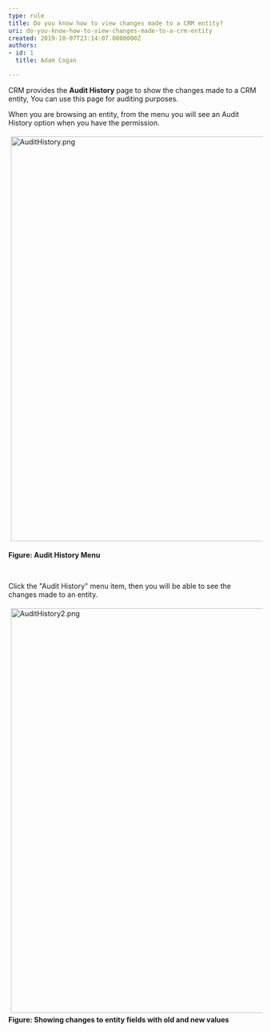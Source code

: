 ```yaml
---
type: rule
title: Do you know how to view changes made to a CRM entity?
uri: do-you-know-how-to-view-changes-made-to-a-crm-entity
created: 2019-10-07T23:14:07.0000000Z
authors:
- id: 1
  title: Adam Cogan

---
```




<span class='intro'> ​​CRM provides the <strong>Audit History</strong> page to show&#160;the changes made to a&#160;CRM entity, You can use this page for auditing purposes.&#160;<br> </span>

<p>When you are browsing an entity, from the menu you will see an Audit History option when you have the permission.&#160;<br></p><p><img src="/SiteAssets/do-you-know-how-to-view-changes-made-to-a-crm-entity/AuditHistory.png" alt="AuditHistory.png" style="margin&#58;5px;width&#58;808px;" /><br></p><p><strong>Figure&#58; Audit History Menu</strong><br></p><p><br></p><p>Click the &quot;Audit History&quot; menu item, then you will be able to see the changes made to an entity.<br></p><p><img src="/SiteAssets/do-you-know-how-to-view-changes-made-to-a-crm-entity/AuditHistory2.png" alt="AuditHistory2.png" style="margin&#58;5px;width&#58;808px;" /><br><strong>​​Figure&#58; Showing changes to entity&#160;fields&#160;with old and new values</strong><br></p><p><br></p>



